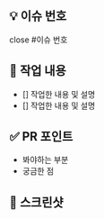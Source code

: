 ## 💡 이슈 번호

close #이슈 번호

## 📖 작업 내용

- [] 작업한 내용 및 설명
- [] 작업한 내용 및 설명

## ✅ PR 포인트

- 봐야하는 부분
- 궁금한 점

## 📸 스크린샷
